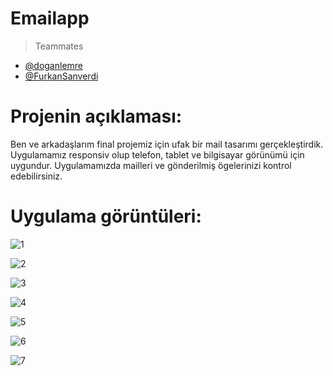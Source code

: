 # Emailapp

> Teammates
 - [@doganlemre](https://github.com/doganlemre)
 - [@FurkanSanverdi](https://github.com/FurkanSanverdi)


# Projenin açıklaması:

Ben ve arkadaşlarım final projemiz için ufak bir mail tasarımı gerçekleştirdik. Uygulamamız responsiv olup telefon, tablet ve bilgisayar görünümü için uygundur. Uygulamamızda mailleri ve gönderilmiş ögelerinizi kontrol edebilirsiniz. 

# Uygulama görüntüleri: 

![1](https://github.com/Yido1007/Emailapp/assets/90920588/dfcff9c9-509a-4b58-9373-bc585e8064ca)


![2](https://github.com/Yido1007/Emailapp/assets/90920588/60177322-44a8-4329-8a99-cc5ed167529a)


![3](https://github.com/Yido1007/Emailapp/assets/90920588/ee8d48d2-84cf-4f20-bd3c-ebccffe81134)


![4](https://github.com/Yido1007/Emailapp/assets/90920588/f53da563-c0a6-4192-8afa-1190fef1ee4a)


![5](https://github.com/Yido1007/Emailapp/assets/90920588/81fcee8f-c262-4ea9-978c-5d05a485fdf7)


![6](https://github.com/Yido1007/Emailapp/assets/90920588/63ec9867-94a6-4102-8c51-3cfa3f7c7123)


![7](https://github.com/Yido1007/Emailapp/assets/90920588/a67c0e18-d9e9-4b37-8eb4-1d749b944edc)



